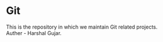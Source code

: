 # Git
This is the repository in which we maintain Git related projects.
<br>
Auther - Harshal Gujar.
